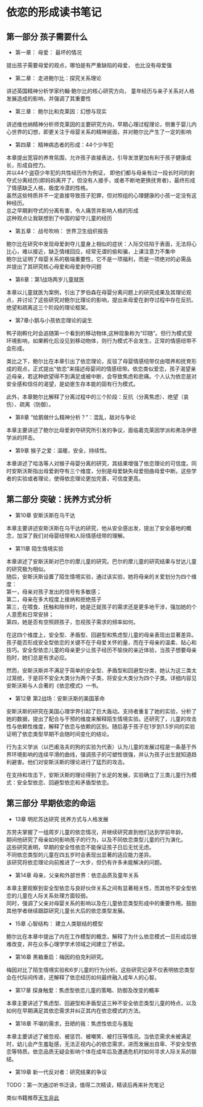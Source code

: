 # 依恋的形成读书笔记

## 第一部分 孩子需要什么

- 第一章： 母爱： 最坏的情况

提出孩子需要母爱的观点，哪怕是有严重缺陷的母爱， 也比没有母爱强

- 第二章： 走进鲍尔比：探究关系理论

讲述英国精神分析学家约翰·鲍尔比的核心研究方向， 童年经历与亲子关系对人格发展造成的影响，并强调了其重要性

- 第三章： 鲍尔比和克莱因：幻想与现实

讲述维也纳精神分析师克莱因的主要研究方向，早期心理过程理论，侧重于婴儿内心世界的幻想，即更关注于母婴关系的精神层面，并对鲍尔比产生了一定的影响

- 第四章： 精神病态者的形成：44个少年犯

本章提出宽容的养育氛围，允许孩子直接表达，引导发泄更加有利于孩子健康成长，形成自控力。  
并以44个盗窃少年犯的共性经历作为例证， 即他们都与母亲有过一段长时间的剥夺式分离经历(即妈妈离开了，但没有人接手，或者不断地更换抚育者)，最终形成了情感缺乏人格，极度冷漠的性格。  
虽然这些特质并不一定直接导致孩子犯罪，但对照组的心理健康的小孩一定没有这种经历。  
总之早期剥夺式的分离有害，令人痛苦并影响人格的形成  
这种观点让我联想到了中国的留守儿童的经历  

- 第五章： 战号吹响： 世界卫生组织报告

鲍尔比在研究中发现母爱剥夺儿童身上相似的症状：人际交往陷于表面，无法将心比心，难以接近，缺乏情绪回应，经常无谓的偷和骗，上课注意力不集中  
鲍尔比证明了母婴关系的极端重要性，它不是一项福利，而是一项绝对的必需品  
并提出了其研究核心母爱和母爱剥夺问题  

- 第6章：第1战场两岁儿童就医

本章以儿童就医为案例，引出了罗伯森在母婴分离问题上的研究成果及其理论观点，并讨论了这些研究对鲍尔比理论的影响，提出来母爱在剥夺过程中存在反抗、绝望和疏离这三个阶段的理论框架。

- 第7章小鹅与小孩依恋理论的诞生

鸭子刚孵化时会追随第一个看到的移动物体,这种现象称为“印随”。但行为模式受环境影响，如果孵化后没见到移动物体，则行为模式不会发生，正常的情感纽带不会形成。

类比之下，鲍尔比在本章引出了依恋理论，反驳了母婴情感纽带仅由喂养和抚育形成的观点，正式提出“依恋”来描述母婴间的情感纽带。依恋类似爱恋，孩子渴望亲近母亲，若这种欲望得不到满足或被中断，会导致焦虑和悲痛。个人认为依恋是对安全感和信任的渴望，是幼崽生存本能的固有行为模式。

此外，本章鲍尔比解释了分离过程中的三个阶段：反抗（分离焦虑）、绝望（哀伤）、疏离（防御）。

- 第8章 “给鹅做什么精神分析？”：混乱，敌对与争论

本章主要讲述了鲍尔比母爱剥夺研究所引发的争议，面临着克莱因学派和弗洛伊德学派的抨击。

- 第9章 猴子之爱：温暖，安全，持续性。

本章讲述了哈洛等人对猴子母婴分离的研究，其结果增强了依恋理论的可信度。同时安斯沃斯指出母爱剥夺有三个维度，分别是母爱缺失母爱扭曲母爱中断。这些学者的实验或者理论，使得依恋理论更加完善，可信度更高。

## 第二部分 突破：抚养方式分析

- 第10章 安斯沃斯在乌干达

本章主要讲述安斯沃斯在乌干达的研究，他从安全感出发，提出了安全基地的概念，加深了我们对母婴纽带和人际情感纽带的理解。

- 第11章 陌生情境实验

本章讲述了安斯沃斯对巴尔的摩儿童的研究。巴尔的摩儿童的研究结果与甘达儿童的研究极为相似。  
随后，安斯沃斯设置了陌生情境实验，通过该实验，她将母亲的关爱划分为四个维度：  
第一，母亲对孩子发出的信号有多敏感；  
第二，母亲在多大程度上接纳和拒绝孩子  
第三，在喂食、抚触和陪伴时，她是迁就孩子的需求还是更多地干涉，强加她的个人意愿和日常安排；  
第四，她是否有空照顾孩子，忽视孩子需求的频率如何。  

在这四个维度上，安全型、矛盾型、回避型和焦虑型儿童的母亲表现出显著差异。  
孩子能否形成安全型依恋的关键不在于母爱关怀的量，而在于母亲的温柔、贴心和技巧。安全型依恋儿童的母亲更少让孩子经历不愉快的亲近体验，当孩子想要母亲抱时，她们总是有求必应。  

然而，安斯沃斯并不满足于简单的安全型、矛盾型和回避型分类，她认为这三类太过笼统，于是将不安全大类分为两个子类，将安全大类分为四个子类。详细内容见安斯沃斯与人合著的《依恋模式》一书。

- 第12章 第2战场：安斯沃斯的美国革命

安斯沃斯的研究在美国心理学界引起了巨大轰动。支持者重复了她的实验，分析了她的数据，提出了配合与干预的维度来解释陌生情境实验。还研究了，儿童的攻击性与依赖性维度，解释了依恋与依赖的区别。随后基于孩子在1岁到1.5岁间的实验证明了依恋类型早期不会随时间变化的结论。

行为主义学派（以巴甫洛夫的狗的实验为代表）认为儿童的发展过程是一条基于外界环境影响的连续平滑的曲线，强调孩子的可塑性很强，并认为孩子出生就知道趋利避害。他们对安斯沃斯的理论进行了猛烈的攻击。

在支持和攻击下，安斯沃斯的理论得到了长足的发展，实验确立了三类儿童行为模式：安全型依恋、回避型依恋和矛盾型依恋。

## 第三部分 早期依恋的命运

- 13章 明尼苏达研究 抚养方式与人格发展

苏劳夫掌握了一组周岁儿童的依恋情况，并继续研究直到他们达到学前年龄。  
期间他研究了母亲如何影响孩子的行为，以及不同依恋类型儿童的行为演化。  
这些研究表明，早期的安全性依恋不能保证孩子日后无忧无虑。  
不同依恋类型的儿童在四五岁时会表现出显著的适应能力差异。  
该研究将依恋理论向前推进了一大步，但仍有许多未能解决的问题。  

- 第14章 母亲，父亲和外部世界：依恋品质及童年关系

本章主要观察到安全型依恋与良好伙伴关系之间有显著相关性，而其他不安全型依恋的儿童在人际关系处理方面较弱。  
同时，强调了父亲对母婴关系的影响以及在儿童依恋类型形成中的重要作用。鼓励其他学者继续跟踪研究儿童长大后的依恋类型发展。

- 15章 心智结构： 建立人类联结的模型

鲍尔比在本章中提出了内在工作模型的概念，解释了为什么依恋模式一旦形成后很难改变，并在众多心理学学术领域之间建立了桥梁。

- 第16章 黑箱重启：梅因的伯克利研究。

梅因对比了陌生情境实验和6岁儿童的行为分析。这些研究记录不仅表明依恋类型会在代际间传递，还解释了依恋经历如何最终融入成年人的心智。

- 第17章 探身触爱：焦虑型依恋儿童的策略、防御及改变的概率

本章主要讲述了焦虑型、回避型和矛盾型这三种不安全依恋类型儿童的特点，以及如何在早期满足其依恋需求并纠正其内在依恋模式的方法。

- 第18章 不堪的需求，丑陋的我：焦虑性依恋与羞耻

本章主要讲述了被忽视、被惩罚、被嘲笑、被打压等情况。当依恋需求未被满足时，幼儿会产生羞耻感，无法正视内心的依恋需求，进而发展出自卑、不安全型依恋等特质。依恋品质无疑会影响个体在成年后及遭遇危机时如何寻求人际关系的联结。

- 第19章 新一代反对者：研究结果的争议



TODO：第一次通过听书泛读，值得二次精读，精读后再来补充笔记

类似书籍推荐[天生非此](#天生非此)
